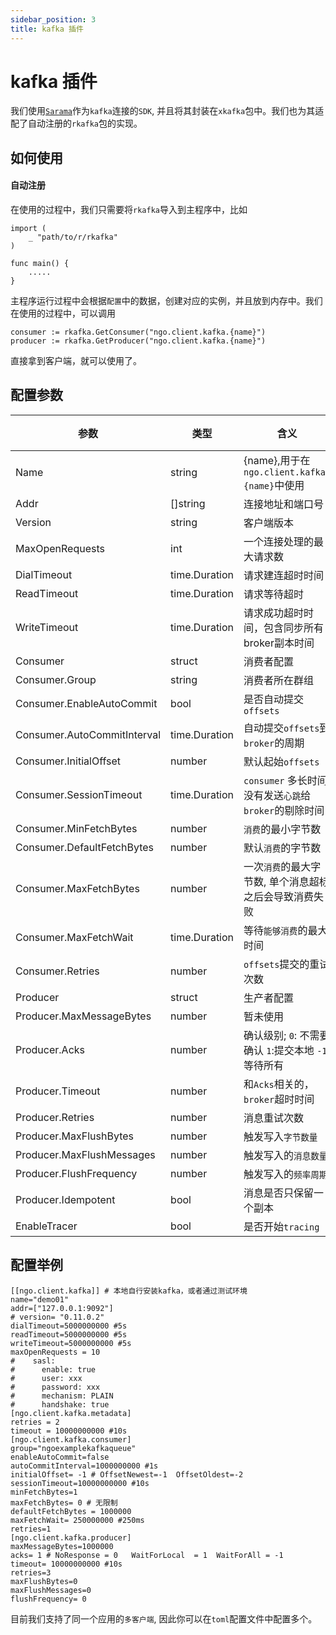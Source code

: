 ```yaml
---
sidebar_position: 3
title: kafka 插件
---
```


# kafka 插件
我们使用[`Sarama`](https://github.com/Shopify/sarama)作为`kafka`连接的`SDK`, 并且将其封装在`xkafka`包中。我们也为其适配了自动注册的`rkafka`包的实现。

## 如何使用
#### 自动注册
在使用的过程中，我们只需要将`rkafka`导入到主程序中，比如
```
import (
    _ "path/to/r/rkafka"
)

func main() {
    .....
}
```
主程序运行过程中会根据`配置`中的数据，创建对应的实例，并且放到内存中。我们在使用的过程中，可以调用
```
consumer := rkafka.GetConsumer("ngo.client.kafka.{name}")
producer := rkafka.GetProducer("ngo.client.kafka.{name}")
```
直接拿到客户端，就可以使用了。

## 配置参数
|参数|类型|含义|默认值|
|----|----|----| ----|
|Name|string|{name},用于在`ngo.client.kafka.{name}`中使用||
|Addr|[]string|连接地址和端口号|`mysql`|
|Version|string|客户端版本||
|MaxOpenRequests|int|一个连接处理的最大请求数||
|DialTimeout|time.Duration|请求建连超时时间|`0`|
|ReadTimeout|time.Duration|请求等待超时||
|WriteTimeout|time.Duration|请求成功超时时间，包含同步所有broker副本时间||
|Consumer|struct|消费者配置||
|Consumer.Group|string|消费者所在群组||
|Consumer.EnableAutoCommit|bool|是否自动提交`offsets`||
|Consumer.AutoCommitInterval|time.Duration|自动提交`offsets`到`broker`的周期||
|Consumer.InitialOffset|number|默认起始`offsets`||
|Consumer.SessionTimeout|time.Duration|`consumer` 多长时间没有发送`心跳`给`broker`的剔除时间||
|Consumer.MinFetchBytes|number|`消费`的最小字节数||
|Consumer.DefaultFetchBytes|number|默认`消费`的字节数||
|Consumer.MaxFetchBytes|number|一次`消费`的最大字节数, 单个消息超标之后会导致消费失败||
|Consumer.MaxFetchWait|time.Duration|等待`能够消费`的最大时间||
|Consumer.Retries|number|`offsets`提交的重试次数||
|Producer|struct|生产者配置||
|Producer.MaxMessageBytes|number|暂未使用||
|Producer.Acks|number|确认级别; `0`: 不需要确认 `1`:提交本地 `-1`: 等待所有||
|Producer.Timeout|number|和`Acks`相关的，`broker`超时时间||
|Producer.Retries|number|消息重试次数||
|Producer.MaxFlushBytes|number|触发写入`字节数量 `||
|Producer.MaxFlushMessages|number|触发写入的`消息数量`||
|Producer.FlushFrequency|number|触发写入的`频率周期`||
|Producer.Idempotent|bool|消息是否只保留一个副本||
|EnableTracer|bool|是否开始`tracing`|false|

## 配置举例
```
[[ngo.client.kafka]] # 本地自行安装kafka，或者通过测试环境
name="demo01"
addr=["127.0.0.1:9092"]
# version= "0.11.0.2"
dialTimeout=5000000000 #5s
readTimeout=5000000000 #5s
writeTimeout=5000000000 #5s
maxOpenRequests = 10
#    sasl:
#      enable: true
#      user: xxx
#      password: xxx
#      mechanism: PLAIN
#      handshake: true
[ngo.client.kafka.metadata]
retries = 2
timeout = 10000000000 #10s
[ngo.client.kafka.consumer]
group="ngoexamplekafkaqueue"
enableAutoCommit=false
autoCommitInterval=1000000000 #1s
initialOffset= -1 # OffsetNewest=-1  OffsetOldest=-2
sessionTimeout=10000000000 #10s
minFetchBytes=1
maxFetchBytes= 0 # 无限制
defaultFetchBytes = 1000000
maxFetchWait= 250000000 #250ms
retries=1
[ngo.client.kafka.producer]
maxMessageBytes=1000000
acks= 1 # NoResponse = 0   WaitForLocal  = 1  WaitForAll = -1
timeout= 10000000000 #10s
retries=3
maxFlushBytes=0
maxFlushMessages=0
flushFrequency= 0
```
目前我们支持了同一个应用的`多客户端`, 因此你可以在`toml`配置文件中配置多个。